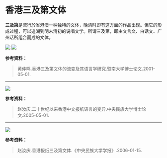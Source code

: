 # 香港三及第文体

**三及第**是流行於省港澳一种独特的文体，晚清时即有这方面的作品出现。但它的形成过程，可以追溯到明末清初的说唱文学。所谓三及第，即由文言文、白话文、广州话所组合而成的文体。

<!--
![](https://wx4.sinaimg.cn/large/69144085ly1g8e8spow1uj20ki0vw0vn.jpg)
![](https://wx3.sinaimg.cn/large/69144085ly1g8e8std7m3j20lw0yo0zg.jpg)
![](https://s2.ax1x.com/2019/10/29/KgzB8J.jpg)
![](https://s2.ax1x.com/2019/10/29/KgzD29.jpg)
-->

![](https://leimaau.gitee.io/data-store/historyData/saamkapdai.jpg)
![](https://leimaau.gitee.io/data-store/historyData/saamkapdai2.jpg)

**参考资料：**

> 黄仲鸣.香港三及第文体的流变及其语言学研究.暨南大学博士论文.2001-05-01.

----------

<!--
![](https://wx1.sinaimg.cn/large/69144085ly1g8e8swyzzvj20me0y4qcv.jpg)
![](https://s2.ax1x.com/2019/10/29/Kgz6Dx.jpg)
-->

![](https://leimaau.gitee.io/data-store/historyData/saamkapdai3.jpg)

**参考资料：**

> 赵汝庆.二十世纪以来香港中文报纸语言的变异.中央民族大学博士论文.2005-05-01.

----------

<!--
![](https://wx2.sinaimg.cn/large/69144085ly1g8e8sm7tmyj20pe12caqx.jpg)
![](https://s2.ax1x.com/2019/10/29/KgzrvR.jpg)
-->

![](https://leimaau.gitee.io/data-store/historyData/saamkapdai4.jpg)

**参考资料：**

> 赵汝庆.香港报纸三及第文体.《中央民族大学学报》.2006-01-15.

